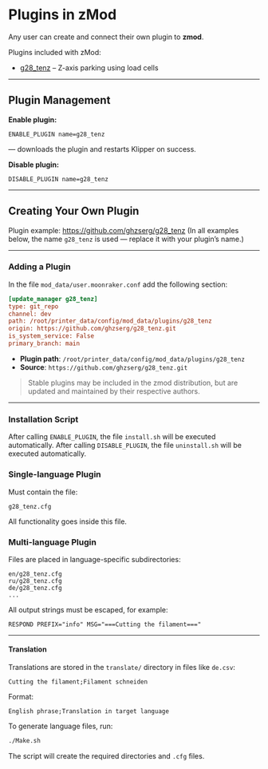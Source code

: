 # Plugins in zMod

Any user can create and connect their own plugin to **zmod**.

Plugins included with zMod:
- [g28_tenz](https://github.com/ghzserg/g28_tenz) – Z-axis parking using load cells

---

## Plugin Management

**Enable plugin:**
```gcode
ENABLE_PLUGIN name=g28_tenz
```
— downloads the plugin and restarts Klipper on success.

**Disable plugin:**
```gcode
DISABLE_PLUGIN name=g28_tenz
```

---

## Creating Your Own Plugin

Plugin example: https://github.com/ghzserg/g28_tenz
(In all examples below, the name `g28_tenz` is used — replace it with your plugin’s name.)

---

### Adding a Plugin

In the file
```mod_data/user.moonraker.conf```
add the following section:

```ini
[update_manager g28_tenz]
type: git_repo
channel: dev
path: /root/printer_data/config/mod_data/plugins/g28_tenz
origin: https://github.com/ghzserg/g28_tenz.git
is_system_service: False
primary_branch: main
```

- **Plugin path**: `/root/printer_data/config/mod_data/plugins/g28_tenz`
- **Source**: `https://github.com/ghzserg/g28_tenz.git`

> Stable plugins may be included in the zmod distribution, but are updated and maintained by their respective authors.

---

### Installation Script

After calling `ENABLE_PLUGIN`, the file `install.sh` will be executed automatically.
After calling `DISABLE_PLUGIN`, the file `uninstall.sh` will be executed automatically.

### Single-language Plugin
Must contain the file:
```
g28_tenz.cfg
```
All functionality goes inside this file.

### Multi-language Plugin
Files are placed in language-specific subdirectories:
```
en/g28_tenz.cfg
ru/g28_tenz.cfg
de/g28_tenz.cfg
...
```

All output strings must be escaped, for example:
```gcode
RESPOND PREFIX="info" MSG="===Cutting the filament==="
```

---

#### Translation

Translations are stored in the `translate/` directory in files like `de.csv`:

```csv
Cutting the filament;Filament schneiden
```

Format:
```
English phrase;Translation in target language
```

To generate language files, run:
```bash
./Make.sh
```
The script will create the required directories and `.cfg` files.